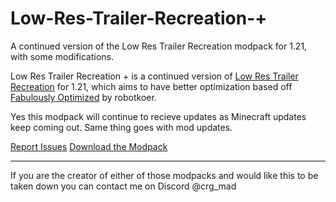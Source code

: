 # Low-Res-Trailer-Recreation-+
A continued version of the Low Res Trailer Recreation modpack for 1.21, with some modifications.

Low Res Trailer Recreation + is a continued version of [Low Res Trailer Recreation](https://modrinth.com/modpack/low-res-trailer-recreation) for 1.21, which aims to have better optimization based off [Fabulously Optimized](https://modrinth.com/modpack/fabulously-optimized) by robotkoer.

Yes this modpack will continue to recieve updates as Minecraft updates keep coming out. Same thing goes with mod updates.

[Report Issues](https://github.com/crg-mad/Low-Res-Trailer-Recreation-/issues) [Download the Modpack](https://modrinth.com/modpack/low-res-trailer-recreation-+)

---

If you are the creator of either of those modpacks and would like this to be taken down you can contact me on Discord @crg_mad
